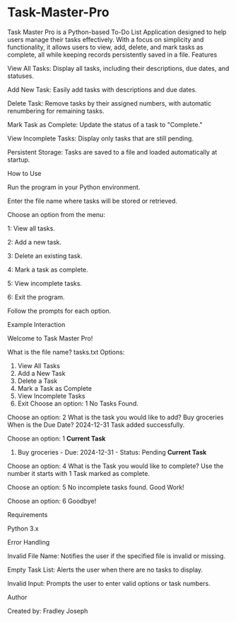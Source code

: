 # Task-Master-Pro
Task Master Pro is a Python-based To-Do List Application designed to help users manage their tasks effectively. With a focus on simplicity and functionality, it allows users to view, add, delete, and mark tasks as complete, all while keeping records persistently saved in a file. 
Features

View All Tasks: Display all tasks, including their descriptions, due dates, and statuses.

Add New Task: Easily add tasks with descriptions and due dates.

Delete Task: Remove tasks by their assigned numbers, with automatic renumbering for remaining tasks.

Mark Task as Complete: Update the status of a task to "Complete."

View Incomplete Tasks: Display only tasks that are still pending.

Persistent Storage: Tasks are saved to a file and loaded automatically at startup.

How to Use

Run the program in your Python environment.

Enter the file name where tasks will be stored or retrieved.

Choose an option from the menu:

1: View all tasks.

2: Add a new task.

3: Delete an existing task.

4: Mark a task as complete.

5: View incomplete tasks.

6: Exit the program.

Follow the prompts for each option.

Example Interaction

Welcome to Task Master Pro!

What is the file name? tasks.txt
Options:
1. View All Tasks
2. Add a New Task
3. Delete a Task
4. Mark a Task as Complete
5. View Incomplete Tasks
6. Exit
Choose an option: 1
No Tasks Found.

Choose an option: 2
What is the task you would like to add?
Buy groceries
When is the Due Date?
2024-12-31
Task added successfully.

Choose an option: 1
**Current Task**
1. Buy groceries - Due: 2024-12-31 - Status: Pending
**Current Task**

Choose an option: 4
What is the Task you would like to complete?
Use the number it starts with
1
Task marked as complete.

Choose an option: 5
No incomplete tasks found.
Good Work!

Choose an option: 6
Goodbye!

Requirements

Python 3.x

Error Handling

Invalid File Name: Notifies the user if the specified file is invalid or missing.

Empty Task List: Alerts the user when there are no tasks to display.

Invalid Input: Prompts the user to enter valid options or task numbers.

Author

Created by: Fradley Joseph

